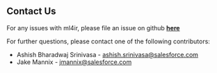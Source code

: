 ## Contact Us

For any issues with ml4ir, please file an issue on github **[here](https://github.com/salesforce/ml4ir/issues)**

For further questions, please contact one of the following contributors:

* Ashish Bharadwaj Srinivasa - ashish.srinivasa@salesforce.com
* Jake Mannix - jmannix@salesforce.com